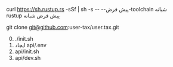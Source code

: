 curl https://sh.rustup.rs -sSf | sh -s -- --پیش فرض-toolchain شبانه<br>rustup پیش فرض شبانه

git clone git@github.com:user-tax/user.tax.git

0. ./init.sh
1. ایجاد api/.env
2. api/init.sh
3. api/dev.sh